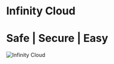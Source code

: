 # Infinity Cloud
# Safe | Secure | Easy
![Infinity Cloud](https://github.com/praveensinghraghav/infinity-cloud/blob/master/images/image.JPG)
